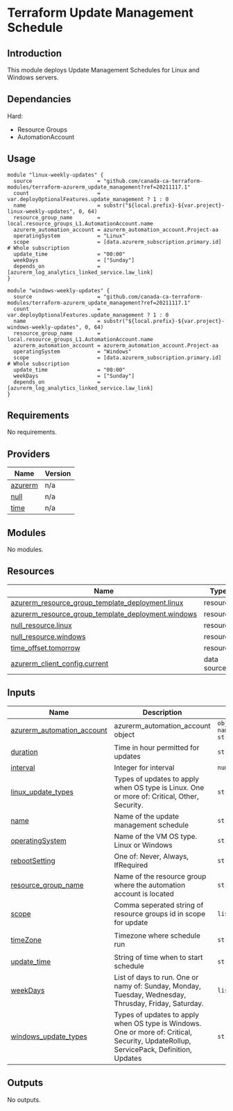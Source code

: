 # Terraform Update Management Schedule

## Introduction

This module deploys Update Management Schedules for Linux and Windows servers.

## Dependancies

Hard:

* Resource Groups
* AutomationAccount

## Usage

```hcl
module "linux-weekly-updates" {
  source                     = "github.com/canada-ca-terraform-modules/terraform-azurerm_update_management?ref=20211117.1"
  count                      = var.deployOptionalFeatures.update_management ? 1 : 0
  name                       = substr("${local.prefix}-${var.project}-linux-weekly-updates", 0, 64)
  resource_group_name        = local.resource_groups_L1.AutomationAccount.name
  azurerm_automation_account = azurerm_automation_account.Project-aa
  operatingSystem            = "Linux"
  scope                      = [data.azurerm_subscription.primary.id]               # Whole subscription
  update_time                = "00:00"
  weekDays                   = ["Sunday"]
  depends_on                 = [azurerm_log_analytics_linked_service.law_link]
}

module "windows-weekly-updates" {
  source                     = "github.com/canada-ca-terraform-modules/terraform-azurerm_update_management?ref=20211117.1"
  count                      = var.deployOptionalFeatures.update_management ? 1 : 0
  name                       = substr("${local.prefix}-${var.project}-windows-weekly-updates", 0, 64)
  resource_group_name        = local.resource_groups_L1.AutomationAccount.name
  azurerm_automation_account = azurerm_automation_account.Project-aa
  operatingSystem            = "Windows"
  scope                      = [data.azurerm_subscription.primary.id]               # Whole subscription
  update_time                = "00:00"
  weekDays                   = ["Sunday"]
  depends_on                 = [azurerm_log_analytics_linked_service.law_link]
}
```

## Requirements

No requirements.

## Providers

| Name | Version |
|------|---------|
| <a name="provider_azurerm"></a> [azurerm](#provider\_azurerm) | n/a |
| <a name="provider_null"></a> [null](#provider\_null) | n/a |
| <a name="provider_time"></a> [time](#provider\_time) | n/a |

## Modules

No modules.

## Resources

| Name | Type |
|------|------|
| [azurerm_resource_group_template_deployment.linux](https://registry.terraform.io/providers/hashicorp/azurerm/latest/docs/resources/resource_group_template_deployment) | resource |
| [azurerm_resource_group_template_deployment.windows](https://registry.terraform.io/providers/hashicorp/azurerm/latest/docs/resources/resource_group_template_deployment) | resource |
| [null_resource.linux](https://registry.terraform.io/providers/hashicorp/null/latest/docs/resources/resource) | resource |
| [null_resource.windows](https://registry.terraform.io/providers/hashicorp/null/latest/docs/resources/resource) | resource |
| [time_offset.tomorrow](https://registry.terraform.io/providers/hashicorp/time/latest/docs/resources/offset) | resource |
| [azurerm_client_config.current](https://registry.terraform.io/providers/hashicorp/azurerm/latest/docs/data-sources/client_config) | data source |

## Inputs

| Name | Description | Type | Default | Required |
|------|-------------|------|---------|:--------:|
| <a name="input_azurerm_automation_account"></a> [azurerm\_automation\_account](#input\_azurerm\_automation\_account) | azurerm\_automation\_account object | `object({ name = string })` | n/a | yes |
| <a name="input_duration"></a> [duration](#input\_duration) | Time in hour permitted for updates | `string` | `"2"` | no |
| <a name="input_interval"></a> [interval](#input\_interval) | Integer for interval | `number` | `1` | no |
| <a name="input_linux_update_types"></a> [linux\_update\_types](#input\_linux\_update\_types) | Types of updates to apply when OS type is Linux. One or more of: Critical, Other, Security. | `string` | `"Critical, Other, Security"` | no |
| <a name="input_name"></a> [name](#input\_name) | Name of the update management schedule | `string` | n/a | yes |
| <a name="input_operatingSystem"></a> [operatingSystem](#input\_operatingSystem) | Name of the VM OS type. Linux or Windows | `string` | n/a | yes |
| <a name="input_rebootSetting"></a> [rebootSetting](#input\_rebootSetting) | One of: Never, Always, IfRequired | `string` | `"IfRequired"` | no |
| <a name="input_resource_group_name"></a> [resource\_group\_name](#input\_resource\_group\_name) | Name of the resource group where the automation account is located | `string` | n/a | yes |
| <a name="input_scope"></a> [scope](#input\_scope) | Comma seperated string of resource groups id in scope for update | `list(string)` | `[]` | no |
| <a name="input_timeZone"></a> [timeZone](#input\_timeZone) | Timezone where schedule run | `string` | `"Eastern Standard Time"` | no |
| <a name="input_update_time"></a> [update\_time](#input\_update\_time) | String of time when to start schedule | `string` | n/a | yes |
| <a name="input_weekDays"></a> [weekDays](#input\_weekDays) | List of days to run. One or namy of: Sunday, Monday, Tuesday, Wednesday, Thrusday, Friday, Saturday. | `list(string)` | `[]` | no |
| <a name="input_windows_update_types"></a> [windows\_update\_types](#input\_windows\_update\_types) | Types of updates to apply when OS type is Windows. One or more of: Critical, Security, UpdateRollup, ServicePack, Definition, Updates | `string` | `"Critical, Security, UpdateRollup, ServicePack, Definition, Updates"` | no |

## Outputs

No outputs.
